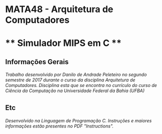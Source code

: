 # MATA48 - Arquitetura de Computadores

# ** Simulador MIPS em C **

## **Informações Gerais**

###### Trabalho desenvolvido por Danilo de Andrade Peleteiro no segundo semestre de 2017 durante o curso da disciplina Arquitetura de Computadores. Disciplina esta que se encontra no currículo do curso de Ciência da Computação na Universidade Federal da Bahia (UFBA)

## **Etc**

###### Desenvolvido na Linguagem de Programação C. Instruções e maiores informações estão presentes no PDF "Instructions".
